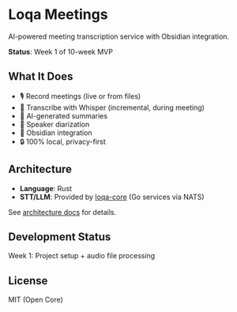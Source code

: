 # Loqa Meetings

AI-powered meeting transcription service with Obsidian integration.

**Status**: Week 1 of 10-week MVP

## What It Does

- 🎙️ Record meetings (live or from files)
- 📝 Transcribe with Whisper (incremental, during meeting)
- 🤖 AI-generated summaries
- 👥 Speaker diarization
- 📓 Obsidian integration
- 🔒 100% local, privacy-first

## Architecture

- **Language**: Rust
- **STT/LLM**: Provided by [loqa-core](https://github.com/loqalabs/loqa-core) (Go services via NATS)

See [architecture docs](https://github.com/loqalabs/loqa-meta) for details.

## Development Status

Week 1: Project setup + audio file processing

## License

MIT (Open Core)
